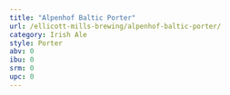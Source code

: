 ```yaml
---
title: "Alpenhof Baltic Porter"
url: /ellicott-mills-brewing/alpenhof-baltic-porter/
category: Irish Ale
style: Porter
abv: 0
ibu: 0
srm: 0
upc: 0
---
```


